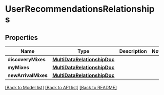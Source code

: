 # UserRecommendationsRelationships

## Properties
Name | Type | Description | Notes
------------ | ------------- | ------------- | -------------
**discoveryMixes** | [**MultiDataRelationshipDoc**](MultiDataRelationshipDoc.md) |  | 
**myMixes** | [**MultiDataRelationshipDoc**](MultiDataRelationshipDoc.md) |  | 
**newArrivalMixes** | [**MultiDataRelationshipDoc**](MultiDataRelationshipDoc.md) |  | 

[[Back to Model list]](../README.md#documentation-for-models) [[Back to API list]](../README.md#documentation-for-api-endpoints) [[Back to README]](../README.md)


